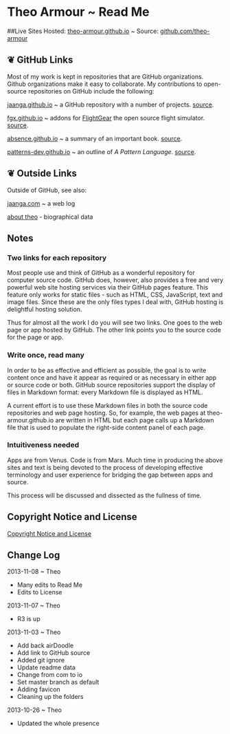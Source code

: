 Theo Armour ~ Read Me
======================

##Live Sites
Hosted: [theo-armour.github.io]( http://theo-armour.github.io/ ) ~ Source: [github.com/theo-armour]( https://github.com/theo-armour )

## &#x2766; GitHub Links
Most of my work is kept in repositories that are GitHub organizations. Github organizations make it easy to collaborate. 
My contributions to open-source repositories on GitHub include the following:
			
[jaanga.github.io]( http://jaanga.github.io ) ~ a GitHub repository with a number of projects. [source]( http://github.com/jaanga ).

[fgx.github.io]( http://fgx.github.io )  ~ addons for [FlightGear]( http://www.flightgear.org/ ) the open source flight simulator. [source]( http://github.com/fgx ).
			
[absence.github.io]( http://absence.github.io ) ~  a summary of an important book. [source]( http://github.com/absence ).
			
[patterns-dev.github.io]( http://patterns-dev.github.io ) ~ an outline of <i>A Pattern Language</i>. [source]( http://github.com/patterns-dev ).
			
<!--			
<a href=JavaScript:alert('hi');parent.ifr.src="home/r1/info-more.html"; >More</a> ~ work on theo-armour.github.io
-->

## &#x2766; Outside Links

Outside of GitHub, see also:
			
[jaanga.com]( http://jaanga.com ) ~ a web log

[about theo]( http://theoarmour.com/p/about-theo.html ) -  biographical data


## Notes 

### Two links for each repository
Most people use and think of GitHub as a wonderful repository for computer source code. 
GitHub does, however, also provides a free and very powerful web site hosting services via their GitHub pages feature.
This feature only works for static files - such as HTML, CSS, JavaScript, text and image files. 
Since these are the only files types I deal with, GitHub hosting is delightful hosting solution.

Thus for almost all the work I do you will see two links. One goes to the web page or app hosted by GitHub. 
The other link points you to the source code for the page or app.

### Write once, read many
In order to be as effective and efficient as possible, the goal is to write content once and have it appear as required or as necessary in either app or source code or both.
GitHub source repositories support the display of files in Markdown format: every Markdown file is displayed as HTML.

A current effort is to use these Markdown files in both the source code repositories and web page hosting.
So, for example, the web pages at theo-armour.github.io are written in HTML but each page calls up a Markdown file 
that is used to populate the right-side content panel of each page.  

### Intuitiveness needed
Apps are from Venus. Code is from Mars. Much time in producing the above sites and text is being devoted 
to the process of developing effective terminology and user experience for bridging the gap between apps and source. 

This process will be discussed and dissected as the fullness of time.



## Copyright Notice and License
[ Copyright Notice and License ]( https://github.com/theo-armour/copyright-notice-and-license.md )



## Change Log

2013-11-08 ~ Theo

* Many edits to Read Me
* Edits to License
 
2013-11-07 ~ Theo

* R3 is up

2013-11-03 ~ Theo

* Add back airDoodle
* Add link to GitHub source
* Added git ignore
* Update readme data
* Change from com to io
* Set master branch as default
* Adding favicon
* Cleaning up the folders

2013-10-26 ~ Theo

* Updated the whole presence 